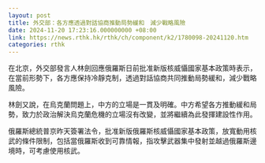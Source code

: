 ```yaml
---
layout: post
title: 外交部：各方應透過對話協商推動局勢緩和　減少戰略風險
date: 2024-11-20 17:23:16.000000000 +08:00
link: https://news.rthk.hk/rthk/ch/component/k2/1780098-20241120.htm
categories: rthk
---
```


在北京，外交部發言人林劍回應俄羅斯日前批准新版核威懾國家基本政策時表示，在當前形勢下，各方應保持冷靜克制，透過對話協商共同推動局勢緩和，減少戰略風險。

林劍又說，在烏克蘭問題上，中方的立場是一貫及明確。中方希望各方推動緩和局勢，致力於政治解決烏克蘭危機的立場沒有改變，並將繼續為此發揮建設性作用。

俄羅斯總統普京昨天簽署法令，批准新版俄羅斯核威懾國家基本政策，放寬動用核武的條件限制，包括當俄羅斯收到可靠情報，指攻擊武器集中發射並越過俄羅斯邊境時，可考慮使用核武。
